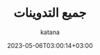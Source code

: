 ---
title: "جميع التدوينات"
date: 2023-05-06T03:00:14+03:00
draft: false
author: "katana"
flag: "posts-page"
---